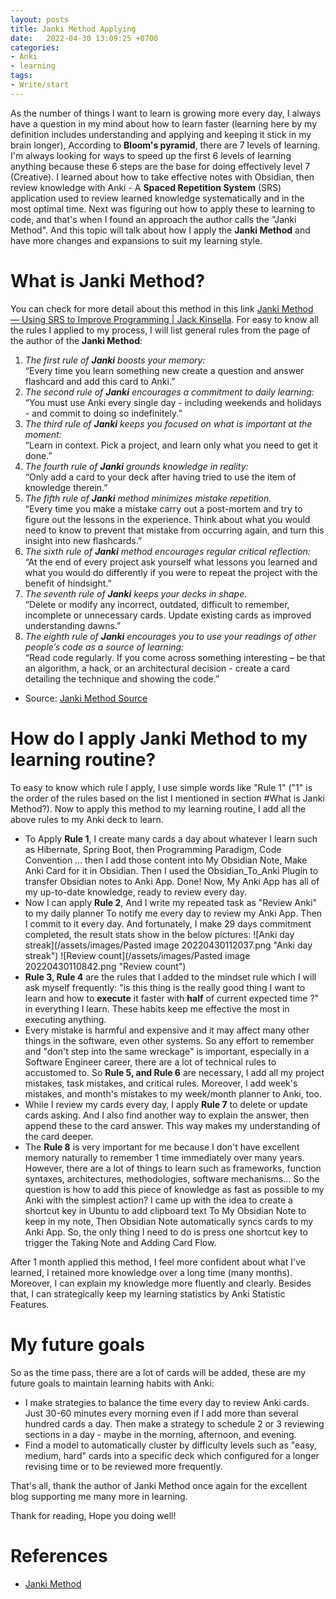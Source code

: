 ```yaml
---
layout: posts
title: Janki Method Applying
date:   2022-04-30 13:09:25 +0700
categories: 
- Anki
- learning
tags:
- Write/start 
---
```

As the number of things I want to learn is growing more every day, I always have a question in my mind about how to learn faster (learning here by my definition includes understanding and applying and keeping it stick in my brain longer), According to **Bloom's pyramid**, there are 7 levels of learning. I'm always looking for ways to speed up the first 6 levels of learning anything because these 6 steps are the base for doing effectively level 7 (Creative). I learned about how to take effective notes with Obsidian, then review knowledge with Anki - A **Spaced Repetition System** (SRS) application used to review learned knowledge systematically and in the most optimal time. Next was figuring out how to apply these to learning to code, and that's when I found an approach the author calls the "Janki Method". And this topic will talk about how I apply the **Janki Method** and have more changes and expansions to suit my learning style.
# What is Janki Method?
You can check for more detail about this method in this link [Janki Method — Using SRS to Improve Programming | Jack Kinsella](https://www.jackkinsella.ie/articles/janki-method).
For easy to know all the rules I applied to my process, I will list general rules from the page of the author of the **Janki Method**:
1. _The first rule of **Janki** boosts your memory:_  
“Every time you learn something new create a question and answer flashcard and add this card to Anki.”
2. _The second rule of **Janki** encourages a commitment to daily learning:_  
“You must use Anki every single day - including weekends and holidays - and commit to doing so indefinitely.”
3. _The third rule of **Janki** keeps you focused on what is important at the moment:_  
“Learn in context. Pick a project, and learn only what you need to get it done.”
4. _The fourth rule of **Janki** grounds knowledge in reality:_  
“Only add a card to your deck after having tried to use the item of knowledge therein.”
5. _The fifth rule of **Janki** method minimizes mistake repetition._  
“Every time you make a mistake carry out a post-mortem and try to figure out the lessons in the experience. Think about what you would need to know to prevent that mistake from occurring again, and turn this insight into new flashcards.”
6. _The sixth rule of **Janki** method encourages regular critical reflection:_  
“At the end of every project ask yourself what lessons you learned and what you would do differently if you were to repeat the project with the benefit of hindsight.”
7. _The seventh rule of **Janki** keeps your decks in shape._  
 “Delete or modify any incorrect, outdated, difficult to remember, incomplete or unnecessary cards. Update existing cards as improved understanding dawns.”
8. _The eighth rule of **Janki** encourages you to use your readings of other people’s code as a source of learning:_  
“Read code regularly. If you come across something interesting – be that an algorithm, a hack, or an architectural decision - create a card detailing the technique and showing the code.”
 - Source: [Janki Method Source](https://www.jackkinsella.ie/articles/janki-method)

# How do I apply Janki Method to my learning routine?
To easy to know which rule I apply, I use simple words like "Rule 1" ("1" is the order of the rules based on the list I mentioned in section #What is Janki Method?).
Now to apply this method to my learning routine, I add all the above rules to my Anki deck to learn.
- To Apply **Rule 1**, I create many cards a day about whatever I learn such as Hibernate, Spring Boot, then Programming Paradigm, Code Convention ... then I add those content into My Obsidian Note, Make Anki Card for it in Obsidian. Then I used the Obsidian_To_Anki Plugin to transfer Obsidian notes to Anki App. Done! Now, My Anki App has all of my up-to-date knowledge, ready to review every day. 
- Now I can apply **Rule 2**, And I write my repeated task as "Review Anki" to my daily planner To notify me every day to review my Anki App. Then I commit to it every day. And fortunately, I make 29 days commitment completed, the result stats show in the below pictures:
![Anki day streak](/assets/images/Pasted image 20220430112037.png "Anki day streak")
![Review count](/assets/images/Pasted image 20220430110842.png "Review count")
- **Rule 3, Rule 4** are the rules that I added to the mindset rule which I will ask myself frequently: "is this thing is the really good thing I want to learn and how to **execute** it faster with **half** of current expected time ?" in everything I learn. These habits keep me effective the most in executing anything.
- Every mistake is harmful and expensive and it may affect many other things in the software, even other systems. So any effort to remember and "don't step into the same wreckage" is important, especially in a Software Engineer career, there are a lot of technical rules to accustomed to. So **Rule 5, and Rule 6** are necessary, I add all my project mistakes, task mistakes, and critical rules. Moreover, I add week's mistakes, and month's mistakes to my week/month planner to Anki, too.
- While I review my cards every day, I apply **Rule 7** to delete or update cards asking. And I also find another way to explain the answer, then append these to the card answer. This way makes my understanding of the card deeper.
- The **Rule 8** is very important for me because I don't have excellent memory naturally to remember 1 time immediately over many years. However, there are a lot of things to learn such as frameworks, function syntaxes, architectures, methodologies, software mechanisms... So the question is how to add this piece of knowledge as fast as possible to my Anki with the simplest action? I came up with the idea to create a shortcut key in Ubuntu to add clipboard text To My Obsidian Note to keep in my note, Then Obsidian Note automatically syncs cards to my Anki App. So, the only thing I need to do is press one shortcut key to trigger the Taking Note and Adding Card Flow.  

After 1 month applied this method, I feel more confident about what I've learned, I retained more knowledge over a long time (many months). Moreover, I can explain my knowledge more fluently and clearly. Besides that, I can strategically keep my learning statistics by Anki Statistic Features.

# My future goals
So as the time pass, there are a lot of cards will be added, these are my future goals to maintain learning habits with Anki:
- I make strategies to balance the time every day to review Anki cards. Just 30-60 minutes every morning even if I add more than several hundred cards a day. Then make a strategy to schedule 2 or 3 reviewing sections in a day - maybe in the morning, afternoon, and evening.
- Find a model to automatically cluster by difficulty levels such as "easy, medium, hard" cards into a specific deck which configured for a longer revising time or to be reviewed more frequently.

That's all, thank the author of Janki Method once again for the excellent blog supporting me many more in learning.

Thank for reading, Hope you doing well!

# References
- [Janki Method](https://www.jackkinsella.ie/articles/janki-method)
